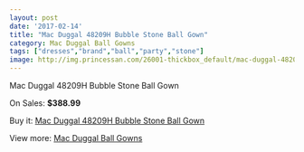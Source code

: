 ```yaml
---
layout: post
date: '2017-02-14'
title: "Mac Duggal 48209H Bubble Stone Ball Gown"
category: Mac Duggal Ball Gowns
tags: ["dresses","brand","ball","party","stone"]
image: http://img.princessan.com/26001-thickbox_default/mac-duggal-48209h-bubble-stone-ball-gown.jpg
---
```

Mac Duggal 48209H Bubble Stone Ball Gown

On Sales: **$388.99**
<a href="https://www.princessan.com/en/11963-mac-duggal-48209h-bubble-stone-ball-gown.html"><amp-img layout="responsive" width="600" height="600" src="//img.princessan.com/26001-thickbox_default/mac-duggal-48209h-bubble-stone-ball-gown.jpg" alt="Mac Duggal 48209H Bubble Stone Ball Gown 0" /></a>
<a href="https://www.princessan.com/en/11963-mac-duggal-48209h-bubble-stone-ball-gown.html"><amp-img layout="responsive" width="600" height="600" src="//img.princessan.com/26002-thickbox_default/mac-duggal-48209h-bubble-stone-ball-gown.jpg" alt="Mac Duggal 48209H Bubble Stone Ball Gown 1" /></a>
<a href="https://www.princessan.com/en/11963-mac-duggal-48209h-bubble-stone-ball-gown.html"><amp-img layout="responsive" width="600" height="600" src="//img.princessan.com/26003-thickbox_default/mac-duggal-48209h-bubble-stone-ball-gown.jpg" alt="Mac Duggal 48209H Bubble Stone Ball Gown 2" /></a>

Buy it: [Mac Duggal 48209H Bubble Stone Ball Gown](https://www.princessan.com/en/11963-mac-duggal-48209h-bubble-stone-ball-gown.html "Mac Duggal 48209H Bubble Stone Ball Gown")

View more: [Mac Duggal Ball Gowns](https://www.princessan.com/en/84- "Mac Duggal Ball Gowns")